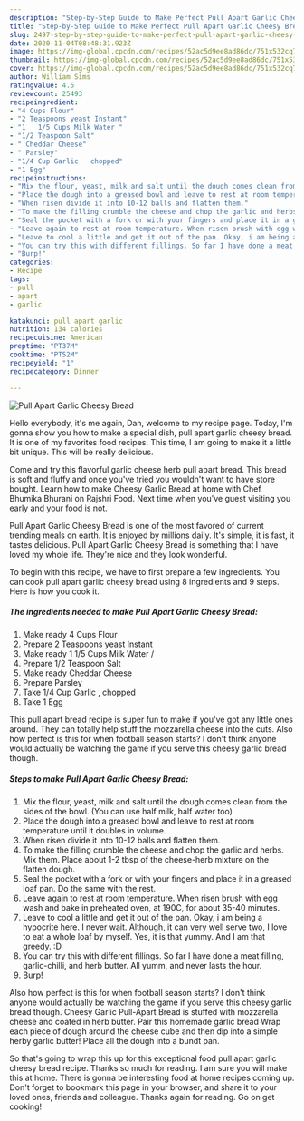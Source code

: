 ```yaml
---
description: "Step-by-Step Guide to Make Perfect Pull Apart Garlic Cheesy Bread"
title: "Step-by-Step Guide to Make Perfect Pull Apart Garlic Cheesy Bread"
slug: 2497-step-by-step-guide-to-make-perfect-pull-apart-garlic-cheesy-bread
date: 2020-11-04T08:48:31.923Z
image: https://img-global.cpcdn.com/recipes/52ac5d9ee8ad86dc/751x532cq70/pull-apart-garlic-cheesy-bread-recipe-main-photo.jpg
thumbnail: https://img-global.cpcdn.com/recipes/52ac5d9ee8ad86dc/751x532cq70/pull-apart-garlic-cheesy-bread-recipe-main-photo.jpg
cover: https://img-global.cpcdn.com/recipes/52ac5d9ee8ad86dc/751x532cq70/pull-apart-garlic-cheesy-bread-recipe-main-photo.jpg
author: William Sims
ratingvalue: 4.5
reviewcount: 25493
recipeingredient:
- "4 Cups Flour"
- "2 Teaspoons yeast Instant"
- "1   1/5 Cups Milk Water "
- "1/2 Teaspoon Salt"
- " Cheddar Cheese"
- " Parsley"
- "1/4 Cup Garlic   chopped"
- "1 Egg"
recipeinstructions:
- "Mix the flour, yeast, milk and salt until the dough comes clean from the sides of the bowl. (You can use half milk, half water too)"
- "Place the dough into a greased bowl and leave to rest at room temperature until it doubles in volume."
- "When risen divide it into 10-12 balls and flatten them."
- "To make the filling crumble the cheese and chop the garlic and herbs. Mix them. Place about 1-2 tbsp of the cheese-herb mixture on the flatten dough."
- "Seal the pocket with a fork or with your fingers and place it in a greased loaf pan. Do the same with the rest."
- "Leave again to rest at room temperature. When risen brush with egg wash and bake in preheated oven, at 190C, for about 35-40 minutes."
- "Leave to cool a little and get it out of the pan. Okay, i am being a hypocrite here. I never wait. Although, it can very well serve two, I love to eat a whole loaf by myself. Yes, it is that yummy. And I am that greedy. :D"
- "You can try this with different fillings. So far I have done a meat filling, garlic-chilli, and herb butter. All yumm, and never lasts the hour."
- "Burp!"
categories:
- Recipe
tags:
- pull
- apart
- garlic

katakunci: pull apart garlic 
nutrition: 134 calories
recipecuisine: American
preptime: "PT37M"
cooktime: "PT52M"
recipeyield: "1"
recipecategory: Dinner

---
```



![Pull Apart Garlic Cheesy Bread](https://img-global.cpcdn.com/recipes/52ac5d9ee8ad86dc/751x532cq70/pull-apart-garlic-cheesy-bread-recipe-main-photo.jpg)

Hello everybody, it's me again, Dan, welcome to my recipe page. Today, I'm gonna show you how to make a special dish, pull apart garlic cheesy bread. It is one of my favorites food recipes. This time, I am going to make it a little bit unique. This will be really delicious.

Come and try this flavorful garlic cheese herb pull apart bread. This bread is soft and fluffy and once you&#39;ve tried you wouldn&#39;t want to have store bought. Learn how to make Cheesy Garlic Bread at home with Chef Bhumika Bhurani on Rajshri Food. Next time when you&#39;ve guest visiting you early and your food is not.

Pull Apart Garlic Cheesy Bread is one of the most favored of current trending meals on earth. It is enjoyed by millions daily. It's simple, it is fast, it tastes delicious. Pull Apart Garlic Cheesy Bread is something that I have loved my whole life. They're nice and they look wonderful.


To begin with this recipe, we have to first prepare a few ingredients. You can cook pull apart garlic cheesy bread using 8 ingredients and 9 steps. Here is how you cook it.

<!--inarticleads1-->

##### The ingredients needed to make Pull Apart Garlic Cheesy Bread:

1. Make ready 4 Cups Flour
1. Prepare 2 Teaspoons yeast Instant
1. Make ready 1   1/5 Cups Milk Water /
1. Prepare 1/2 Teaspoon Salt
1. Make ready  Cheddar Cheese
1. Prepare  Parsley
1. Take 1/4 Cup Garlic ,  chopped
1. Take 1 Egg


This pull apart bread recipe is super fun to make if you&#39;ve got any little ones around. They can totally help stuff the mozzarella cheese into the cuts. Also how perfect is this for when football season starts? I don&#39;t think anyone would actually be watching the game if you serve this cheesy garlic bread though. 

<!--inarticleads2-->

##### Steps to make Pull Apart Garlic Cheesy Bread:

1. Mix the flour, yeast, milk and salt until the dough comes clean from the sides of the bowl. (You can use half milk, half water too)
1. Place the dough into a greased bowl and leave to rest at room temperature until it doubles in volume.
1. When risen divide it into 10-12 balls and flatten them.
1. To make the filling crumble the cheese and chop the garlic and herbs. Mix them. Place about 1-2 tbsp of the cheese-herb mixture on the flatten dough.
1. Seal the pocket with a fork or with your fingers and place it in a greased loaf pan. Do the same with the rest.
1. Leave again to rest at room temperature. When risen brush with egg wash and bake in preheated oven, at 190C, for about 35-40 minutes.
1. Leave to cool a little and get it out of the pan. Okay, i am being a hypocrite here. I never wait. Although, it can very well serve two, I love to eat a whole loaf by myself. Yes, it is that yummy. And I am that greedy. :D
1. You can try this with different fillings. So far I have done a meat filling, garlic-chilli, and herb butter. All yumm, and never lasts the hour.
1. Burp!


Also how perfect is this for when football season starts? I don&#39;t think anyone would actually be watching the game if you serve this cheesy garlic bread though. Cheesy Garlic Pull-Apart Bread is stuffed with mozzarella cheese and coated in herb butter. Pair this homemade garlic bread Wrap each piece of dough around the cheese cube and then dip into a simple herby garlic butter! Place all the dough into a bundt pan. 

So that's going to wrap this up for this exceptional food pull apart garlic cheesy bread recipe. Thanks so much for reading. I am sure you will make this at home. There is gonna be interesting food at home recipes coming up. Don't forget to bookmark this page in your browser, and share it to your loved ones, friends and colleague. Thanks again for reading. Go on get cooking!
